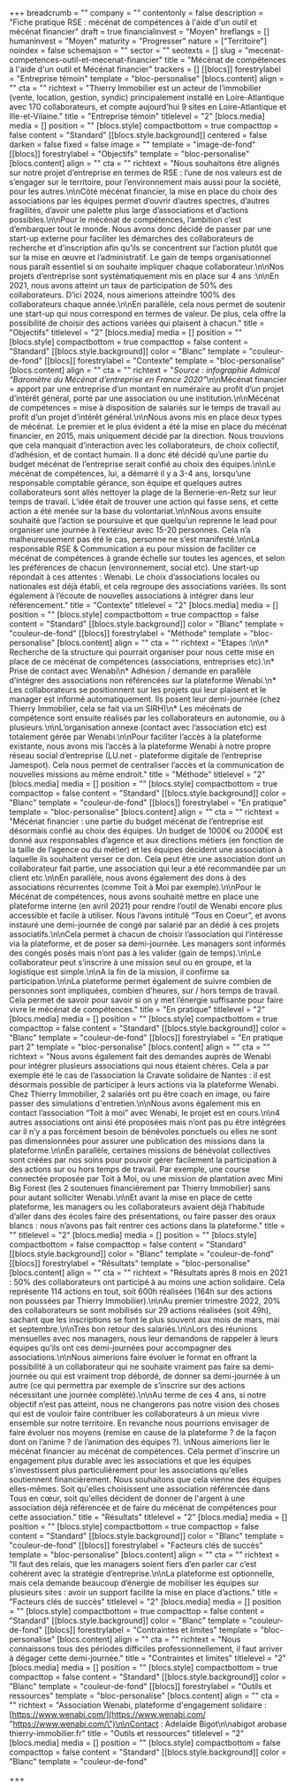 +++
breadcrumb = ""
company = ""
contentonly = false
description = "Fiche pratique RSE : mécénat de compétences à l'aide d'un outil et mécénat financier"
draft = true
financialinvest = "Moyen"
hreflangs = []
humaninvest = "Moyen"
maturity = "Progresser"
nature = ["Territoire"]
noindex = false
schemajson = ""
sector = ""
seotexts = []
slug = "mecenat-competences-outil-et-mecenat-financier"
title = "Mécénat de compétences à l'aide d'un outil et Mécénat financier"
trackers = []
[[blocs]]
forestrylabel = "Entreprise témoin"
template = "bloc-personalise"
[blocs.content]
align = ""
cta = ""
richtext = "Thierry Immobilier est un acteur de l’immobilier (vente, location, gestion, syndic) principalement installé en Loire-Atlantique avec 170 collaborateurs, et compte aujourd’hui 9 sites en Loire-Atlantique et Ille-et-Vilaine."
title = "Entreprise témoin"
titlelevel = "2"
[blocs.media]
media = []
position = ""
[blocs.style]
compactbottom = true
compacttop = false
content = "Standard"
[[blocs.style.background]]
centered = false
darken = false
fixed = false
image = ""
template = "image-de-fond"
[[blocs]]
forestrylabel = "Objectifs"
template = "bloc-personalise"
[blocs.content]
align = ""
cta = ""
richtext = "Nous souhaitons être alignés sur notre projet d’entreprise en termes de RSE : l’une de nos valeurs est de s’engager sur le territoire, pour l’environnement mais aussi pour la société, pour les autres.\n\nCôté mécénat financier, la mise en place du choix des associations par les équipes permet d’ouvrir d’autres spectres, d’autres fragilités, d’avoir une palette plus large d’associations et d’actions possibles.\n\nPour le mécénat de compétences, l’ambition c’est d’embarquer tout le monde. Nous avons donc décidé de passer par une start-up externe pour faciliter les démarches des collaborateurs de recherche et d’inscription afin qu’ils se concentrent sur l’action plutôt que sur la mise en œuvre et l’administratif. Le gain de temps organisationnel nous paraît essentiel si on souhaite impliquer chaque collaborateur.\n\nNos projets d’entreprise sont systématiquement mis en place sur 4 ans :\n\nEn 2021, nous avons atteint un taux de participation de 50% des collaborateurs. D’ici 2024, nous aimerions atteindre 100% des collaborateurs chaque année.\n\nEn parallèle, cela nous permet de soutenir une start-up qui nous correspond en termes de valeur. De plus, cela offre la possibilité de choisir des actions variées qui plaisent à chacun."
title = "Objectifs"
titlelevel = "2"
[blocs.media]
media = []
position = ""
[blocs.style]
compactbottom = true
compacttop = false
content = "Standard"
[[blocs.style.background]]
color = "Blanc"
template = "couleur-de-fond"
[[blocs]]
forestrylabel = "Contexte"
template = "bloc-personalise"
[blocs.content]
align = ""
cta = ""
richtext = "_Source : infographie Admical “Baromètre du Mécénat d’entreprise en France 2020”_\n\nMécénat financier = apport par une entreprise d’un montant en numéraire au profit d’un projet d’intérêt général, porté par une association ou une institution.\n\nMécénat de compétences = mise à disposition de salariés sur le temps de travail au profit d’un projet d’intérêt général.\n\nNous avons mis en place deux types de mécénat. Le premier et le plus évident a été la mise en place du mécénat financier, en 2015, mais uniquement décidé par la direction. Nous trouvions que cela manquait d’interaction avec les collaborateurs, de choix collectif, d’adhésion, et de contact humain. Il a donc été décidé qu’une partie du budget mécénat de l’entreprise serait confié au choix des équipes.\n\nLe mécénat de compétences, lui, a démarré il y a 3-4 ans, lorsqu’une responsable comptable gérance, son équipe et quelques autres collaborateurs sont allés nettoyer la plage de la Bernerie-en-Retz sur leur temps de travail. L’idée était de trouver une action qui fasse sens, et cette action a été menée sur la base du volontariat.\n\nNous avons ensuite souhaité que l’action se poursuive et que quelqu’un reprenne le lead pour organiser une journée à l‘extérieur avec 15-20 personnes. Cela n’a malheureusement pas été le cas, personne ne s’est manifesté.\n\nLa responsable RSE & Communication a eu pour mission de faciliter ce mécénat de compétences à grande échelle sur toutes les agences, et selon les préférences de chacun (environnement, social etc). Une start-up répondait à ces attentes : Wenabi. Le choix d’associations locales ou nationales est déjà établi, et cela regroupe des associations variées. Ils sont également à l’écoute de nouvelles associations à intégrer dans leur référencement."
title = "Contexte"
titlelevel = "2"
[blocs.media]
media = []
position = ""
[blocs.style]
compactbottom = true
compacttop = false
content = "Standard"
[[blocs.style.background]]
color = "Blanc"
template = "couleur-de-fond"
[[blocs]]
forestrylabel = "Méthode"
template = "bloc-personalise"
[blocs.content]
align = ""
cta = ""
richtext = "Etapes :\n\n* Recherche de la structure qui pourrait organiser pour nous cette mise en place de ce mécénat de compétences (associations, entreprises etc).\n* Prise de contact avec Wenabi\n* Adhésion / demande en parallèle d’intégrer des associations non référencées sur la plateforme Wenabi.\n* Les collaborateurs se positionnent sur les projets qui leur plaisent et le manager est informé automatiquement. Ils posent leur demi-journée (chez Thierry Immobilier, cela se fait via un SIRH)\n* Les mécénats de compétence sont ensuite réalisés par les collaborateurs en autonomie, ou à plusieurs.\n\nL’organisation annexe (contact avec l’association etc) est totalement gérée par Wenabi.\n\nPour faciliter l’accès à la plateforme existante, nous avons mis l’accès à la plateforme Wenabi à notre propre réseau social d’entreprise (LU.net - plateforme digitale de l’entreprise Jamespot). Cela nous permet de centraliser l’accès et la communication de nouvelles missions au même endroit."
title = "Méthode"
titlelevel = "2"
[blocs.media]
media = []
position = ""
[blocs.style]
compactbottom = true
compacttop = false
content = "Standard"
[[blocs.style.background]]
color = "Blanc"
template = "couleur-de-fond"
[[blocs]]
forestrylabel = "En pratique"
template = "bloc-personalise"
[blocs.content]
align = ""
cta = ""
richtext = "Mécénat financier : une partie du budget mécénat de l’entreprise est désormais confié au choix des équipes. Un budget de 1000€ ou 2000€ est donné aux responsables d’agence et aux directions métiers (en fonction de la taille de l’agence ou du métier) et les équipes décident une association à laquelle ils souhaitent verser ce don. Cela peut être une association dont un collaborateur fait partie, une association qui leur a été recommandée par un client etc.\n\nEn parallèle, nous avons également des dons à des associations récurrentes (comme Toit à Moi par exemple).\n\nPour le Mécénat de compétences, nous avons souhaité mettre en place une plateforme interne (en avril 2021) pour rendre l’outil de Wenabi encore plus accessible et facile à utiliser. Nous l’avons intitulé “Tous en Coeur”, et avons instauré une demi-journée de congé par salarié par an dédié à ces projets associatifs.\n\nCela permet à chacun de choisir l’association qui l’intéresse via la plateforme, et de poser sa demi-journée. Les managers sont informés des congés posés mais n’ont pas à les valider (gain de temps).\n\nLe collaborateur peut s’inscrire à une mission seul ou en groupe, et la logistique est simple.\n\nA la fin de la mission, il confirme sa participation.\n\nLa plateforme permet également de suivre combien de personnes sont impliquées, combien d’heures, sur / hors temps de travail. Cela permet de savoir pour savoir si on y met l’énergie suffisante pour faire vivre le mécénat de compétences."
title = "En pratique"
titlelevel = "2"
[blocs.media]
media = []
position = ""
[blocs.style]
compactbottom = true
compacttop = false
content = "Standard"
[[blocs.style.background]]
color = "Blanc"
template = "couleur-de-fond"
[[blocs]]
forestrylabel = "En pratique part 2"
template = "bloc-personalise"
[blocs.content]
align = ""
cta = ""
richtext = "Nous avons également fait des demandes auprès de Wenabi pour intégrer plusieurs associations qui nous étaient chères. Cela a par exemple été le cas de l’association la Cravate solidaire de Nantes : il est désormais possible de participer à leurs actions via la plateforme Wenabi. Chez Thierry Immobilier, 2 salariés ont pu être coach en image, ou faire passer des simulations d'entretien.\n\nNous avons également mis en contact l’association “Toit à moi” avec Wenabi, le projet est en cours.\n\n4 autres associations ont ainsi été proposées mais n’ont pas pu être intégrées car il n’y a pas forcément besoin de bénévoles ponctuels ou elles ne sont pas dimensionnées pour assurer une publication des missions dans la plateforme.\n\nEn parallèle, certaines missions de bénévolat collectives sont créées par nos soins pour pouvoir gérer facilement la participation à des actions sur ou hors temps de travail. Par exemple, une course connectée proposée par Toit à Moi, ou une mission de plantation avec Mini Big Forest (les 2 soutenues financièrement par Thierry Immobilier) sans pour autant solliciter Wenabi.\n\nEt avant la mise en place de cette plateforme, les managers ou les collaborateurs avaient déjà l’habitude d’aller dans des écoles faire des présentations, ou faire passer des oraux blancs : nous n’avons pas fait rentrer ces actions dans la plateforme."
title = ""
titlelevel = "2"
[blocs.media]
media = []
position = ""
[blocs.style]
compactbottom = false
compacttop = false
content = "Standard"
[[blocs.style.background]]
color = "Blanc"
template = "couleur-de-fond"
[[blocs]]
forestrylabel = "Résultats"
template = "bloc-personalise"
[blocs.content]
align = ""
cta = ""
richtext = "Résultats après 8 mois en 2021 : 50% des collaborateurs ont participé à au moins une action solidaire. Cela représente 114 actions en tout, soit 600h réalisées (164h sur des actions non poussées par Thierry Immobilier).\n\nAu premier trimestre 2022, 20% des collaborateurs se sont mobilisés sur 29 actions réalisées (soit 49h), sachant que les inscriptions se font le plus souvent aux mois de mars, mai et septembre.\n\nTrès bon retour des salariés.\n\nLors des réunions mensuelles avec nos managers, nous leur demandons de rappeler à leurs équipes qu’ils ont ces demi-journées pour accompagner des associations.\n\nNous aimerions faire évoluer le format en offrant la possibilité à un collaborateur qui ne souhaite vraiment pas faire sa demi-journée ou qui est vraiment trop débordé, de donner sa demi-journée à un autre (ce qui permettra par exemple de s’inscrire sur des actions nécessitant une journée complète).\n\nAu terme de ces 4 ans, si notre objectif n’est pas atteint, nous ne changerons pas notre vision des choses qui est de vouloir faire contribuer les collaborateurs à un mieux vivre ensemble sur notre territoire. En revanche nous pourrions envisager de faire évoluer nos moyens (remise en cause de la plateforme ? de la façon dont on l’anime ? de l’animation des équipes ?).  \nNous aimerions lier le mécénat financier au mécénat de compétences. Cela permet d'inscrire un engagement plus durable avec les associations et que les équipes s'investissent plus particulièrement pour les associations qu'elles soutiennent financièrement. Nous souhaitons que cela vienne des équipes elles-mêmes. Soit qu'elles choisissent une association référencée dans Tous en cœur, soit qu'elles décident de donner de l'argent à une association déjà référencée et de faire du mécénat de compétences pour cette association."
title = "Résultats"
titlelevel = "2"
[blocs.media]
media = []
position = ""
[blocs.style]
compactbottom = true
compacttop = false
content = "Standard"
[[blocs.style.background]]
color = "Blanc"
template = "couleur-de-fond"
[[blocs]]
forestrylabel = "Facteurs clés de succès"
template = "bloc-personalise"
[blocs.content]
align = ""
cta = ""
richtext = "Il faut des relais, que les managers soient fiers d’en parler car c’est cohérent avec la stratégie d’entreprise.\n\nLa plateforme est optionnelle, mais cela demande beaucoup d’énergie de mobiliser les équipes sur plusieurs sites : avoir un support facilite la mise en place d’actions."
title = "Facteurs clés de succès"
titlelevel = "2"
[blocs.media]
media = []
position = ""
[blocs.style]
compactbottom = true
compacttop = false
content = "Standard"
[[blocs.style.background]]
color = "Blanc"
template = "couleur-de-fond"
[[blocs]]
forestrylabel = "Contraintes et limites"
template = "bloc-personalise"
[blocs.content]
align = ""
cta = ""
richtext = "Nous connaissons tous des périodes difficiles professionnellement, il faut arriver à dégager cette demi-journée."
title = "Contraintes et limites"
titlelevel = "2"
[blocs.media]
media = []
position = ""
[blocs.style]
compactbottom = true
compacttop = false
content = "Standard"
[[blocs.style.background]]
color = "Blanc"
template = "couleur-de-fond"
[[blocs]]
forestrylabel = "Outils et ressources"
template = "bloc-personalise"
[blocs.content]
align = ""
cta = ""
richtext = "Association Wenabi, plateforme d'engagement solidaire : [https://www.wenabi.com/](https://www.wenabi.com/ \"https://www.wenabi.com/\")\n\nContact : Adelaïde Bigot\n\nabigot arobase thierry-immobilier.fr"
title = "Outils et ressources"
titlelevel = "2"
[blocs.media]
media = []
position = ""
[blocs.style]
compactbottom = false
compacttop = false
content = "Standard"
[[blocs.style.background]]
color = "Blanc"
template = "couleur-de-fond"

+++
